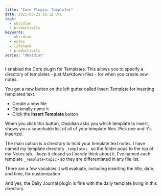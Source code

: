 ```yaml
---
title: "Core Plugin: Templates"
date: 2021-03-21 16:12 UTC
tags:
  - obsidian
  - productivity
keywords:
  - obsidian
  - notes
  - lifehack
  - productivity
series: "Obsidian"
---
```


I enabled the Core plugin for Templates. This allows you to specify a directory of templates - just Markdown files - for when you create new notes.

You get a new button on the left gutter called Insert Template for inserting templated text.

- Create a new file
- Optionally name it
- Click the __Insert Template__ button

When you click this button, Obsidian asks you which template to insert, shows you a searchable list of all of your template files. Pick one and it's inserted.

The main option is a directory to hold your template text notes. I have named my template directory `_templates_` so the folder pops to the top of my Notes tab. I keep it closed so I barely think about it. I've named each template `_Template<topic>` so they are differentiated in any file list.

There are a few variables it will evaluate, including inserting the title, date, and time, for customization.

And yes, the Daily Journal plugin is fine with the daily template living in this directory.
